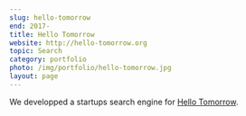 ```yaml
---
slug: hello-tomorrow
end: 2017-
title: Hello Tomorrow
website: http://hello-tomorrow.org
topic: Search
category: portfolio
photo: /img/portfolio/hello-tomorrow.jpg
layout: page
---
```

We developped a startups search engine for [Hello Tomorrow]({{page.website}}).
